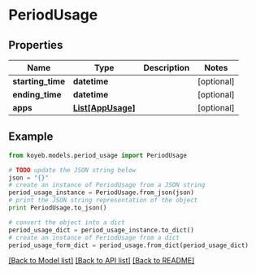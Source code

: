 # PeriodUsage


## Properties
Name | Type | Description | Notes
------------ | ------------- | ------------- | -------------
**starting_time** | **datetime** |  | [optional] 
**ending_time** | **datetime** |  | [optional] 
**apps** | [**List[AppUsage]**](AppUsage.md) |  | [optional] 

## Example

```python
from koyeb.models.period_usage import PeriodUsage

# TODO update the JSON string below
json = "{}"
# create an instance of PeriodUsage from a JSON string
period_usage_instance = PeriodUsage.from_json(json)
# print the JSON string representation of the object
print PeriodUsage.to_json()

# convert the object into a dict
period_usage_dict = period_usage_instance.to_dict()
# create an instance of PeriodUsage from a dict
period_usage_form_dict = period_usage.from_dict(period_usage_dict)
```
[[Back to Model list]](../README.md#documentation-for-models) [[Back to API list]](../README.md#documentation-for-api-endpoints) [[Back to README]](../README.md)


